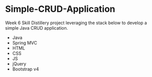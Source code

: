 # Simple-CRUD-Application
Week 6 Skill Distillery project leveraging the stack below to develop a simple Java CRUD application.

  - Java
  - Spring MVC
  - HTML
  - CSS
  - JS
  - jQuery
  - Bootstrap v4
